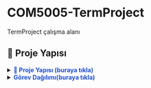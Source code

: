 # COM5005-TermProject

TermProject çalışma alanı

## 📂 Proje Yapısı

<details>
  <summary><span style="color:#1d4ed8; font-weight:700;">📘 Proje Yapısı (buraya tıkla)</span></summary>

```text
COM5005-TermProject/
├─ index.html               # ANA SAYFA
├─ products.html            # ÜRÜN LİSTELEME + FİLTRELEME/SIRALAMA
├─ product.html             # ÜRÜN DETAYI (ID)
├─ cart.html                # SEPET (LOCAL STORAGE DA TUTULCAK)
├─ checkout.html            # ÖDEME/SEPET ÖZETİ
├─ about.html               # HAKKINDA/İLETİŞİM
├─ assets/
│ ├─ css/
│ │ └─ styles.css           # ORTAK CSS
│ ├─ img/                   # ÜRÜN GÖRSELLERİ
│ └─ icons/                 # İKONLAR
└─ js/
├─ data.js                  # ÜRÜN VERİLERİ (JS)
├─ app.js                   # ORTAK FONKSYONLAR (RENDER, QUERY, HELPERS)
├─ products.js              # LİSTELEME + (FILTER / SORT)
├─ product.js               # ÜRÜNÜN DETAYLARI (JS)
└─ cart.js                  # SEPET(EKLEME/ÇIKARMA), FİYAT TOPLAMLARI (LOCAL STORAGE DAN)
```

</details>

<details>
## Görev Dağılımı
<summary><span style="color:#1d4ed8; font-weight:700;">Görev Dağılımı(buraya tıkla)</span></summary>
- **Oğuzhan - (Lider / Full Dev)** — Sepet + Genel JS Altyapı  
  Dosyalar: `index.html`,`cart.html`, `checkout.html`, `js/cart.js`, `js/app.js`, `assets/css/styles.css`,`assets/icons/`
  İş: LocalStorage sepet, miktar ±, toplam/vergiler, ortak helper’lar (`getCart`,`setCart`,`formatPrice`,`renderCard`), checkout özeti, hata yönetimi.Navbar/footer, hero, kategori kartları, tema/typografi, responsive düzen

- **Yiğit – Ürün Listeleme (Frontend JS + DOM)**  
  Dosyalar: `products.html`, `js/products.js`, `assets/css/products.css`  
  İş: Arama, kategori filtresi, fiyat/isim sıralama, kart render (data.js), “Ekle” → `cart.addItem`.

- **Sıla 3 - Ürün Detay (Dinamik Sayfa + Event Handling)**  
  Dosyalar: `product.html`, `js/product.js`, `assets/css/product.css`  
  İş: `?id=` ile ürün bulma, detay, galeri, “Sepete Ekle” → `cart.addItem`, benzer ürünler (ops.).

- **Melih 4 - Ödeme + Sepet**  
  Dosyalar: , `assets/css/styles.css`, , `js/ui.js` ,`checkout.html`,`cart.html`
  İş: LocalStorage sepet, miktar ±, toplam/vergiler, ortak helper’lar (`getCart`,`setCart`,`formatPrice`,`renderCard`)

- **Esra 5 - Data & Statik Sayfalar**  
  Dosyalar: `js/data.js`, `about.html`, `assets/img/`, `assets/css/about.css`  
  İş: Ürün verileri (id, name, price, image, category), Hakkımızda/İletişim + basit doğrulama, placeholder ve test.

  </details>
